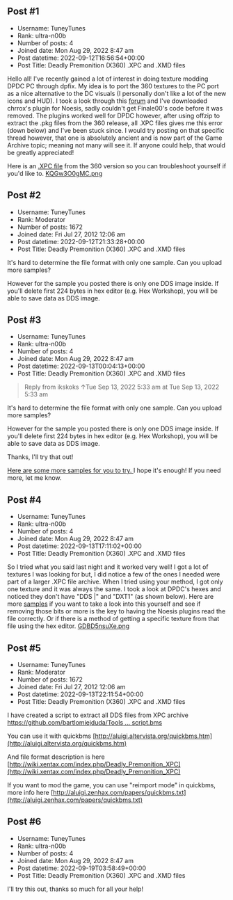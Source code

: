 ## Post #1
- Username: TuneyTunes
- Rank: ultra-n00b
- Number of posts: 4
- Joined date: Mon Aug 29, 2022 8:47 am
- Post datetime: 2022-09-12T16:56:54+00:00
- Post Title: Deadly Premonition (X360) .XPC and .XMD files

Hello all!
I've recently gained a lot of interest in doing texture modding DPDC PC through dpfix. My idea is to port the 360 textures to the PC port as a nice alternative to the DC visuals (I personally don't like a lot of the new icons and HUD). I took a look through this [forum](https://forum.xentax.com/viewtopic.php?f=10&t=8524&p=91653#p91653) and I've downloaded chrrox's plugin for Noesis, sadly couldn't get Finale00's code before it was removed. The plugins worked well for DPDC however, after using offzip to extract the .pkg files from the 360 release, all .XPC files gives me this error (down below) and I've been stuck since. I would try posting on that specific thread however, that one is absolutely ancient and is now part of the Game Archive topic; meaning not many will see it. If anyone could help, that would be greatly appreciated!

Here is an [.XPC file](https://www.mediafire.com/file/udy5dgxxhrnuac5/0000fd58.xpc/file) from the 360 version so you can troubleshoot yourself if you'd like to.
[KQGw3O0gMC.png](https://xentaxbackup.github.io/file/22811_KQGw3O0gMC.png)
## Post #2
- Username: TuneyTunes
- Rank: Moderator
- Number of posts: 1672
- Joined date: Fri Jul 27, 2012 12:06 am
- Post datetime: 2022-09-12T21:33:28+00:00
- Post Title: Deadly Premonition (X360) .XPC and .XMD files

It's hard to determine the file format with only one sample. Can you upload more samples?

However for the sample you posted there is only one DDS image inside.
If you'll delete first 224 bytes in hex editor (e.g. Hex Workshop), you will be able to
save data as DDS image.
## Post #3
- Username: TuneyTunes
- Rank: ultra-n00b
- Number of posts: 4
- Joined date: Mon Aug 29, 2022 8:47 am
- Post datetime: 2022-09-13T00:04:13+00:00
- Post Title: Deadly Premonition (X360) .XPC and .XMD files

> Reply from ikskoks ↑Tue Sep 13, 2022 5:33 am at Tue Sep 13, 2022 5:33 am
>
> 
It's hard to determine the file format with only one sample. Can you upload more samples?

However for the sample you posted there is only one DDS image inside.
If you'll delete first 224 bytes in hex editor (e.g. Hex Workshop), you will be able to
save data as DDS image.

Thanks, I'll try that out!

[ Here are some more samples for you to try. ](https://www.mediafire.com/file/aof1qsb01w2d1i6/XPCFiles2.zip/file) I hope it's enough! If you need more, let me know.
## Post #4
- Username: TuneyTunes
- Rank: ultra-n00b
- Number of posts: 4
- Joined date: Mon Aug 29, 2022 8:47 am
- Post datetime: 2022-09-13T17:11:02+00:00
- Post Title: Deadly Premonition (X360) .XPC and .XMD files

So I tried what you said last night and it worked very well! I got a lot of textures I was looking for but, I did notice a few of the ones I needed were part of a larger .XPC file archive. When I tried using your method, I got only one texture and it was always the same. I took a look at DPDC's hexes and noticed they don't have "DDS |" and "DXT1" (as shown below). Here are more [samples](https://www.mediafire.com/file/fd7fgirnnszpf87/XPC3.zip/file) if you want to take a look into this yourself and see if removing those bits or more is the key to having the Noesis plugins read the file correctly. Or if there is a method of getting a specific texture from that file using the hex editor.
[GDBD5nsuXe.png](https://xentaxbackup.github.io/file/22818_GDBD5nsuXe.png)
## Post #5
- Username: TuneyTunes
- Rank: Moderator
- Number of posts: 1672
- Joined date: Fri Jul 27, 2012 12:06 am
- Post datetime: 2022-09-13T22:11:54+00:00
- Post Title: Deadly Premonition (X360) .XPC and .XMD files

I have created a script to extract all DDS files from XPC archive
[https://github.com/bartlomiejduda/Tools ... script.bms](https://github.com/bartlomiejduda/Tools/blob/master/NEW%20Tools/Deadly%20Premonition/Deadly_Premonition_XPC_script.bms)

You can use it with quickbms [http://aluigi.altervista.org/quickbms.htm](http://aluigi.altervista.org/quickbms.htm)

And file format description is here [http://wiki.xentax.com/index.php/Deadly_Premonition_XPC](http://wiki.xentax.com/index.php/Deadly_Premonition_XPC)

If you want to mod the game, you can use "reimport mode" in quickbms, more info here [http://aluigi.zenhax.com/papers/quickbms.txt](http://aluigi.zenhax.com/papers/quickbms.txt)
## Post #6
- Username: TuneyTunes
- Rank: ultra-n00b
- Number of posts: 4
- Joined date: Mon Aug 29, 2022 8:47 am
- Post datetime: 2022-09-19T03:58:49+00:00
- Post Title: Deadly Premonition (X360) .XPC and .XMD files

I'll try this out, thanks so much for all your help!
